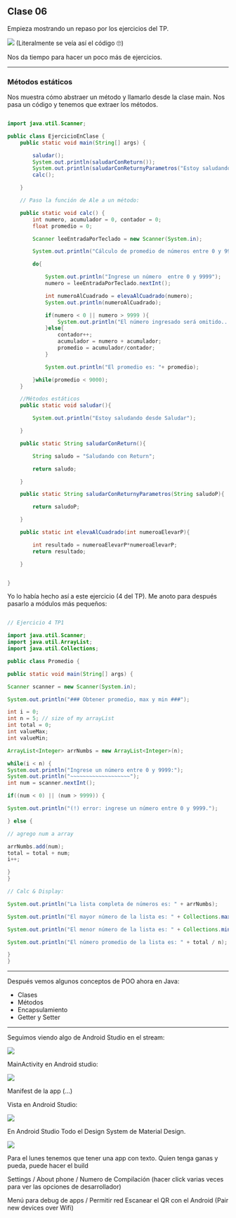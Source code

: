 ## Clase 06

Empieza mostrando un repaso por los ejercicios del TP.

![](./211-assets/ppt-6-moviles.png)
(Literalmente se veía así el código 🙄)

Nos da tiempo para hacer un poco más de ejercicios.

---

### Métodos estáticos

Nos muestra cómo abstraer un método y llamarlo desde la clase main. Nos pasa un código y tenemos que extraer los métodos.

```java

import java.util.Scanner;

public class EjercicioEnClase {
    public static void main(String[] args) {

        saludar();
        System.out.println(saludarConReturn());
        System.out.println(saludarConReturnyParametros("Estoy saludando desde el parámetro saludoP"));
        calc();        

    }

    // Paso la función de Ale a un método:

    public static void calc() {
        int numero, acumulador = 0, contador = 0;
        float promedio = 0;

        Scanner leeEntradaPorTeclado = new Scanner(System.in);

        System.out.println("Cálculo de promedio de números entre 0 y 9999");

        do{

            System.out.println("Ingrese un número  entre 0 y 9999");
            numero = leeEntradaPorTeclado.nextInt();

            int numeroAlCuadrado = elevaAlCuadrado(numero);
            System.out.println(numeroAlCuadrado);

            if(numero < 0 || numero > 9999 ){
                System.out.println("El número ingresado será omitido...");
            }else{
                contador++;
                acumulador = numero + acumulador;
                promedio = acumulador/contador;
            }

            System.out.println("El promedio es: "+ promedio);

        }while(promedio < 9000);
    }

    //Métodos estáticos
    public static void saludar(){

        System.out.println("Estoy saludando desde Saludar");

    }

    public static String saludarConReturn(){

        String saludo = "Saludando con Return";

        return saludo;

    }

    public static String saludarConReturnyParametros(String saludoP){

        return saludoP;

    }

    public static int elevaAlCuadrado(int numeroaElevarP){

        int resultado = numeroaElevarP*numeroaElevarP;
        return resultado;

    }


}
```

Yo lo había hecho así a este ejercicio (4 del TP). Me anoto para después pasarlo a módulos más pequeños:

```java

// Ejercicio 4 TP1 

import java.util.Scanner;
import java.util.ArrayList;
import java.util.Collections;  

public class Promedio {  

public static void main(String[] args) {  

Scanner scanner = new Scanner(System.in);

System.out.println("### Obtener promedio, max y min ###");

int i = 0;
int n = 5; // size of my arrayList
int total = 0;
int valueMax;
int valueMin; 

ArrayList<Integer> arrNumbs = new ArrayList<Integer>(n);

while(i < n) {
System.out.println("Ingrese un número entre 0 y 9999:");
System.out.println("~~~~~~~~~~~~~~~~~~~");
int num = scanner.nextInt();

if((num < 0) || (num > 9999)) {

System.out.println("(!) error: ingrese un número entre 0 y 9999.");

} else {

// agrego num a array

arrNumbs.add(num);
total = total + num;
i++;

}
}  

// Calc & Display:

System.out.println("La lista completa de números es: " + arrNumbs);

System.out.println("El mayor número de la lista es: " + Collections.max(arrNumbs));

System.out.println("El menor número de la lista es: " + Collections.min(arrNumbs));

System.out.println("El número promedio de la lista es: " + total / n);  

}
}
```

---

Después vemos algunos conceptos de POO ahora en Java:

- Clases
- Métodos
- Encapsulamiento
- Getter y Setter

---

Seguimos viendo algo de Android Studio en el stream:

![](./211-assets/ppt-7-moviles.png)

MainActivity en Android studio:

![](./211-assets/ppt-8-moviles.png)

Manifest de la app (...)

Vista en Android Studio:

![](./211-assets/ppt-9-moviles.png)

En Android Studio Todo el Design System de Material Design.

![](./211-assets/ppt-10-moviles.png)

Para el lunes tenemos que tener una app con texto.
Quien tenga ganas y pueda, puede hacer el build 

Settings / About phone / Numero de Compilación
(hacer click varias veces para ver las opciones de desarrollador)

Menú para debug de apps / Permitir red
Escanear el QR con el Android (Pair new devices over Wifi)